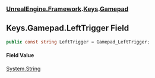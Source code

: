 ### [UnrealEngine.Framework](UnrealEngine_Framework.md 'UnrealEngine.Framework').[Keys](Keys.md 'UnrealEngine.Framework.Keys').[Gamepad](Keys_Gamepad.md 'UnrealEngine.Framework.Keys.Gamepad')
## Keys.Gamepad.LeftTrigger Field
```csharp
public const string LeftTrigger = Gamepad_LeftTrigger;
```
#### Field Value
[System.String](https://docs.microsoft.com/en-us/dotnet/api/System.String 'System.String')
